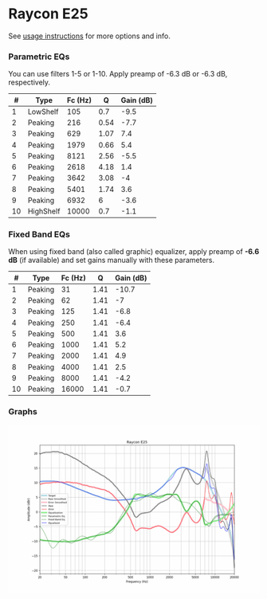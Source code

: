 # Raycon E25
See [usage instructions](https://github.com/jaakkopasanen/AutoEq#usage) for more options and info.

### Parametric EQs
You can use filters 1-5 or 1-10. Apply preamp of -6.3 dB or -6.3 dB, respectively.

|   # | Type      |   Fc (Hz) |    Q |   Gain (dB) |
|-----|-----------|-----------|------|-------------|
|   1 | LowShelf  |       105 | 0.7  |        -9.5 |
|   2 | Peaking   |       216 | 0.54 |        -7.7 |
|   3 | Peaking   |       629 | 1.07 |         7.4 |
|   4 | Peaking   |      1979 | 0.66 |         5.4 |
|   5 | Peaking   |      8121 | 2.56 |        -5.5 |
|   6 | Peaking   |      2618 | 4.18 |         1.4 |
|   7 | Peaking   |      3642 | 3.08 |        -4   |
|   8 | Peaking   |      5401 | 1.74 |         3.6 |
|   9 | Peaking   |      6932 | 6    |        -3.6 |
|  10 | HighShelf |     10000 | 0.7  |        -1.1 |

### Fixed Band EQs
When using fixed band (also called graphic) equalizer, apply preamp of **-6.6 dB** (if available) and set gains manually with these parameters.

|   # | Type    |   Fc (Hz) |    Q |   Gain (dB) |
|-----|---------|-----------|------|-------------|
|   1 | Peaking |        31 | 1.41 |       -10.7 |
|   2 | Peaking |        62 | 1.41 |        -7   |
|   3 | Peaking |       125 | 1.41 |        -6.8 |
|   4 | Peaking |       250 | 1.41 |        -6.4 |
|   5 | Peaking |       500 | 1.41 |         3.6 |
|   6 | Peaking |      1000 | 1.41 |         5.2 |
|   7 | Peaking |      2000 | 1.41 |         4.9 |
|   8 | Peaking |      4000 | 1.41 |         2.5 |
|   9 | Peaking |      8000 | 1.41 |        -4.2 |
|  10 | Peaking |     16000 | 1.41 |        -0.7 |

### Graphs
![](./Raycon%20E25.png)
